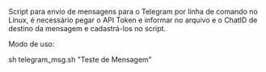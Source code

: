 Script para envio de mensagens para o Telegram por linha de comando no Linux, é necessário pegar o API Token e informar no arquivo e o ChatID de destino da mensagem e cadastrá-los no script.

Modo de uso:

sh telegram_msg.sh "Teste de Mensagem"
